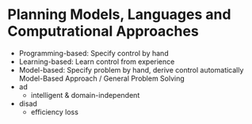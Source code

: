 # Planning Models, Languages and Computrational Approaches

+ Programming-based: Specify control by hand
+ Learning-based: Learn control from experience
+ Model-based: Specify problem by hand, derive control automatically
Model-Based Approach / General Problem Solving
+ ad
    * intelligent & domain-independent
+ disad
    * efficiency loss
